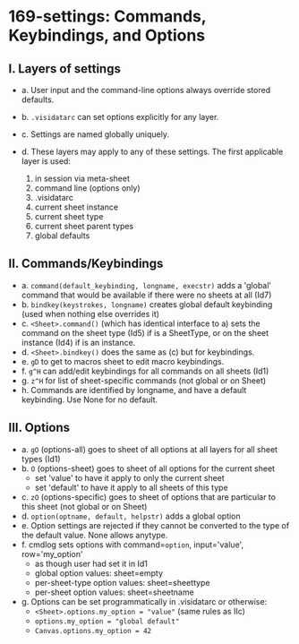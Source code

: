 # 169-settings: Commands, Keybindings, and Options

## I. Layers of settings

- a. User input and the command-line options always override stored defaults.
- b. `.visidatarc` can set options explicitly for any layer.
- c. Settings are named globally uniquely.
- d. These layers may apply to any of these settings.  The first applicable layer is used:

   1. in session via meta-sheet
   2. command line (options only)
   3. .visidatarc
   4. current sheet instance
   5. current sheet type
   6. current sheet parent types
   7. global defaults


## II. Commands/Keybindings

- a. `command(default_keybinding, longname, execstr)` adds a 'global' command that would be available if there were no sheets at all (Id7)
- b. `bindkey(keystrokes, longname)` creates global default keybinding (used when nothing else overrides it)
- c. `<Sheet>.command()` (which has identical interface to a) sets the command on the sheet type (Id5) if <Sheet> is a SheetType, or on the sheet instance (Id4) if <Sheet> is an instance.
- d. `<Sheet>.bindkey()` does the same as (c) but for keybindings.
- e. `gD` to get to macros sheet to edit macro keybindings.
- f. `g^H` can add/edit keybindings for all commands on all sheets (Id1)
- g. `z^H` for list of sheet-specific commands (not global or on Sheet)
- h. Commands are identified by longname, and have a default keybinding.  Use None for no default.

## III. Options

- a. `gO` (options-all) goes to sheet of all options at all layers for all sheet types (Id1)
- b. `O` (options-sheet) goes to sheet of all options for the current sheet
    - set 'value' to have it apply to only the current sheet
    - set 'default' to have it apply to all sheets of this type
- c. `zO` (options-specific) goes to sheet of options that are particular to this sheet (not global or on Sheet)
- d. `option(optname, default, helpstr)` adds a global option
- e. Option settings are rejected if they cannot be converted to the type of the default value.  None allows anytype.
- f. cmdlog sets options with command=`option`, input='value', row='my_option'
    - as though user had set it in Id1
    - global option values: sheet=empty
    - per-sheet-type option values: sheet=sheettype
    - per-sheet option values: sheet=sheetname
- g. Options can be set programmatically in .visidatarc or otherwise:
   - `<Sheet>.options.my_option = "value"` (same rules as IIc)
   - `options.my_option = "global default"`
   - `Canvas.options.my_option = 42`
